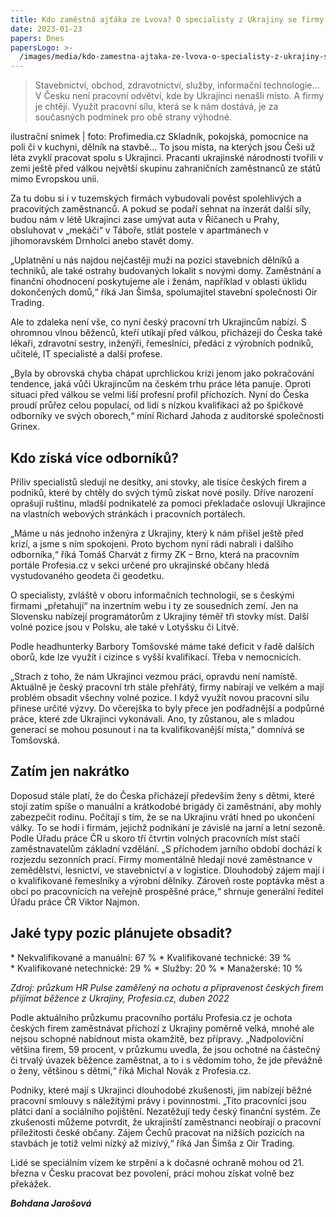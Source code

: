 ```yaml
---
title: Kdo zaměstná ajťáka ze Lvova? O specialisty z Ukrajiny se firmy přetahují
date: 2023-01-23
papers: Dnes
papersLogo: >-
  /images/media/kdo-zamestna-ajtaka-ze-lvova-o-specialisty-z-ukrajiny-se-firmy-pretahuji/papersLogo.png
---
```

> Stavebnictví, obchod, zdravotnictví, služby, informační technologie… V Česku není pracovní odvětví, kde by Ukrajinci nenašli místo. A firmy je chtějí. Využít pracovní sílu, která se k nám dostává, je za současných podmínek pro obě strany výhodné.

ilustrační snímek | foto: Profimedia.cz
Skladník, pokojská, pomocnice na poli či v kuchyni, dělník na stavbě… To jsou místa, na kterých jsou Češi už léta zvyklí pracovat spolu s Ukrajinci. Pracanti ukrajinské národnosti tvořili v zemi ještě před válkou největší skupinu zahraničních zaměstnanců ze států mimo Evropskou unii.

Za tu dobu si i v tuzemských firmách vybudovali pověst spolehlivých a pracovitých zaměstnanců. A pokud se podaří sehnat na inzerát další síly, budou nám v létě Ukrajinci zase umývat auta v Říčanech u Prahy, obsluhovat v „mekáči“ v Táboře, stlát postele v apartmánech v jihomoravském Drnholci anebo stavět domy.

„Uplatnění u nás najdou nejčastěji muži na pozici stavebních dělníků a techniků, ale také ostrahy budovaných lokalit s novými domy. Zaměstnání a finanční ohodnocení poskytujeme ale i ženám, například v oblasti úklidu dokončených domů,“ říká Jan Šimša, spolumajitel stavební společnosti Oir Trading.

Ale to zdaleka není vše, co nyní český pracovní trh Ukrajincům nabízí. S ohromnou vlnou běženců, kteří utíkají před válkou, přicházejí do Česka také lékaři, zdravotní sestry, inženýři, řemeslníci, předáci z výrobních podniků, učitelé, IT specialisté a další profese.

„Byla by obrovská chyba chápat uprchlickou krizi jenom jako pokračování tendence, jaká vůči Ukrajincům na českém trhu práce léta panuje. Oproti situaci před válkou se velmi liší profesní profil příchozích. Nyní do Česka proudí průřez celou populací, od lidí s nízkou kvalifikací až po špičkové odborníky ve svých oborech,“ míní Richard Jahoda z auditorské společnosti Grinex.

## Kdo získá více odborníků?

Příliv specialistů sledují ne desítky, ani stovky, ale tisíce českých firem a podniků, které by chtěly do svých týmů získat nové posily. Dříve narození oprašují ruštinu, mladší podnikatelé za pomoci překladače oslovují Ukrajince na vlastních webových stránkách i pracovních portálech.

„Máme u nás jednoho inženýra z Ukrajiny, který k nám přišel ještě před krizí, a jsme s ním spokojeni. Proto bychom nyní rádi nabrali i dalšího odborníka,“ říká Tomáš Charvát z firmy ZK – Brno, která na pracovním portále Profesia.cz v sekci určené pro ukrajinské občany hledá vystudovaného geodeta či geodetku.

O specialisty, zvláště v oboru informačních technologií, se s českými firmami „přetahují“ na inzertním webu i ty ze sousedních zemí. Jen na Slovensku nabízejí programátorům z Ukrajiny téměř tři stovky míst. Další volné pozice jsou v Polsku, ale také v Lotyšsku či Litvě.

Podle headhunterky Barbory Tomšovské máme také deficit v řadě dalších oborů, kde lze využít i cizince s vyšší kvalifikací. Třeba v nemocnicích.

„Strach z toho, že nám Ukrajinci vezmou práci, opravdu není namístě. Aktuálně je český pracovní trh stále přehřátý, firmy nabírají ve velkém a mají problém obsadit všechny volné pozice. I když využít novou pracovní sílu přinese určité výzvy. Do včerejška to byly přece jen podřadnější a podpůrné práce, které zde Ukrajinci vykonávali. Ano, ty zůstanou, ale s mladou generací se mohou posunout i na ta kvalifikovanější místa,“ domnívá se Tomšovská.

## Zatím jen nakrátko

Doposud stále platí, že do Česka přicházejí především ženy s dětmi, které stojí zatím spíše o manuální a krátkodobé brigády či zaměstnání, aby mohly zabezpečit rodinu. Počítají s tím, že se na Ukrajinu vrátí hned po ukončení války. To se hodí i firmám, jejichž podnikání je závislé na jarní a letní sezoně. Podle Úřadu práce ČR u skoro tří čtvrtin volných pracovních míst stačí zaměstnavatelům základní vzdělání.
„S příchodem jarního období dochází k rozjezdu sezonních prací. Firmy momentálně hledají nové zaměstnance v zemědělství, lesnictví, ve stavebnictví a v logistice. Dlouhodobý zájem mají i o kvalifikované řemeslníky a výrobní dělníky. Zároveň roste poptávka měst a obcí po pracovnících na veřejně prospěšné práce,“ shrnuje generální ředitel Úřadu práce ČR Viktor Najmon.

## Jaké typy pozic plánujete obsadit?

\*&nbsp;Nekvalifikované a manuální: 67 %
\*&nbsp;Kvalifikované technické: 39 %
\*&nbsp;Kvalifikované netechnické: 29 %
\*&nbsp;Služby: 20 %
\*&nbsp;Manažerské: 10 %

*Zdroj: průzkum HR Pulse zaměřený na ochotu a připravenost českých firem přijímat běžence z Ukrajiny, Profesia.cz, duben 2022*

Podle aktuálního průzkumu pracovního portálu Profesia.cz je ochota českých firem zaměstnávat příchozí z Ukrajiny poměrně velká, mnohé ale nejsou schopné nabídnout místa okamžitě, bez přípravy. „Nadpoloviční většina firem, 59 procent, v průzkumu uvedla, že jsou ochotné na částečný či trvalý úvazek běžence zaměstnat, a to i s vědomím toho, že jde převážně o ženy, většinou s dětmi,“ říká Michal Novák z Profesia.cz.

Podniky, které mají s Ukrajinci dlouhodobé zkušenosti, jim nabízejí běžné pracovní smlouvy s náležitými právy i povinnostmi. „Tito pracovníci jsou plátci daní a sociálního pojištění. Nezatěžují tedy český finanční systém. Ze zkušenosti můžeme potvrdit, že ukrajinští zaměstnanci neobírají o pracovní příležitosti české občany. Zájem Čechů pracovat na nižších pozicích na stavbách je totiž velmi nízký až mizivý,“ říká Jan Šimša z Oir Trading.

Lidé se speciálním vízem ke strpění a k dočasné ochraně mohou od 21. března v Česku pracovat bez povolení, práci mohou získat volně bez překážek.

***Bohdana Jarošová***
